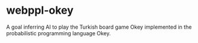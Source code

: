 # webppl-okey
A goal inferring AI to play the Turkish board game Okey implemented in the probabilistic programming language Okey.
	